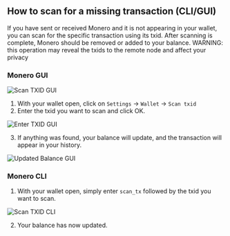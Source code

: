 ## How to scan for a missing transaction (CLI/GUI)

If you have sent or received Monero and it is not appearing in your wallet, you can scan for the specific transaction using its txid.
After scanning is complete, Monero should be removed or added to your balance. WARNING: this operation may reveal the txids to the remote node and affect your privacy

### Monero GUI

![Scan TXID GUI](https://raw.githubusercontent.com/plowsof/userguide-drafts/main/scan/scan_tx_1.png)

1) With your wallet open, click on `Settings` -> `Wallet` -> `Scan txid`
2) Enter the txid you want to scan and click OK.

![Enter TXID GUI](https://raw.githubusercontent.com/plowsof/userguide-drafts/main/scan/scan_tx_2.png)

3) If anything was found, your balance will update, and the transaction will appear in your history.

![Updated Balance GUI](https://raw.githubusercontent.com/plowsof/userguide-drafts/main/scan/scan_tx_3.png)

### Monero CLI

1) With your wallet open, simply enter `scan_tx` followed by the txid you want to scan.

![Scan TXID CLI](https://raw.githubusercontent.com/plowsof/userguide-drafts/main/scan/scan_tx_4.png)

2) Your balance has now updated.
